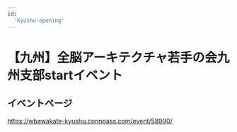 ```yaml
---
id:
  'kyushu-opening'
---
```


# 【九州】全脳アーキテクチャ若手の会九州支部startイベント

## イベントページ
https://wbawakate-kyushu.connpass.com/event/58990/
